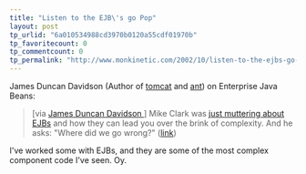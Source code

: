 ```yaml
---
title: "Listen to the EJB\'s go Pop"
layout: post
tp_urlid: "6a010534988cd3970b0120a55cdf01970b"
tp_favoritecount: 0
tp_commentcount: 0
tp_permalink: "http://www.monkinetic.com/2002/10/listen-to-the-ejbs-go-pop.html"
---
```

James Duncan Davidson (Author of <a href="http://jakarta.apache.org/tomcat/index.html">tomcat</a> and <a href="http://jakarta.apache.org/ant/index.html">ant</a>) on Enterprise Java Beans: <blockquote>[via <a href="http://www.x180.net/Blog">James Duncan Davidson   </a>] 
Mike Clark was <a href="http://www.clarkware.com/cgi/blosxom/2002/10/17#Software/J2EE/WagYourEJB">just muttering about EJBs</a> and how they can lead you over the brink of complexity. And he asks: &quot;Where did we go wrong?&quot; (<a href="http://www.x180.net/Blog/2002/10/17#Computers/Java/EJBGoPop">link</a>)</blockquote>
I&#39;ve worked some with EJBs, and they are some of the most complex component code I&#39;ve seen. Oy.
